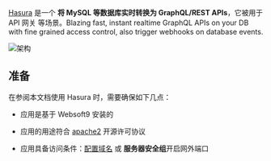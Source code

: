 [Hasura](https://hasura.io/) 是一个 **将 MySQL 等数据库实时转换为 GraphQL/REST APIs**，它被用于 API 网关  等场景。Blazing fast, instant realtime GraphQL APIs on your DB with fine grained access control, also trigger webhooks on database events.


![架构](https://libs.websoft9.com/Websoft9/DocsPicture/zh/hasura/hasura-gui-websoft9.png)


## 准备

在参阅本文档使用 Hasura 时，需要确保如下几点：

- 应用是基于 Websoft9 安装的

- 应用的用途符合 [apache2](https://opensource.org/licenses/Apache-2.0) 开源许可协议

- 应用具备访问条件：[配置域名](./guide/appsetdomain) 或 **服务器安全组**开启网外端口